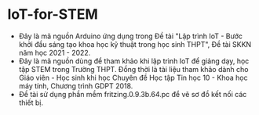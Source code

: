 # IoT-for-STEM
- Đây là mã nguồn Arduino ứng dụng trong Đề tài "Lập trình IoT - Bước khởi đầu sáng tạo khoa học kỹ thuật trong học sinh THPT", Đề tài SKKN năm học 2021 - 2022.
- Đây là mã nguồn dùng để tham khảo khi lập trình IoT để giảng dạy, học tập STEM trong Trường THPT. Đồng thời là tài liệu tham khảo dành cho Giáo viên - Học sinh khi học Chuyên đề Học tập Tin học 10 - Khoa học máy tính, Chương trình GDPT 2018.
- Đề tài sử dụng phần mềm fritzing.0.9.3b.64.pc để vẽ sơ đồ kết nối các thiết bị.
